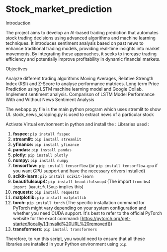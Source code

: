 # Stock_market_prediction
Introduction

The project aims to develop an AI-based trading prediction that automates stock trading decisions using advanced algorithms and machine learning techniques.
It introduces sentiment analysis based on past news to enhance traditional trading models, providing real-time insights into market movements.
By integrating these approaches, it seeks to increase trading efficiency and potentially improve profitability in dynamic financial markets.

Objectives

Analyze different trading algorithms Moving Averages, Relative Strength Index (RSI) and Z-Score to analyse performance matrices.
Long term Price Prediction using LSTM machine learning model and Google Collab.
Implement sentiment analysis.
Comparison of LSTM Model Performance With and Without News Sentiment Analysis

The webapp.py file is the main python program which uses stremlit to show UI.
stock_news_scraping.py is used to extract news of a particular stock

Activate Virtual environment in python and install the :
Libraries used :
1.  **fsspec:** `pip install fsspec`
2.  **streamlit:** `pip install streamlit`
3.  **yfinance:** `pip install yfinance`
4.  **pandas:** `pip install pandas`
5.  **plotly:** `pip install plotly`
6.  **numpy:** `pip install numpy`
7.  **tensorflow:** `pip install tensorflow` (or `pip install tensorflow-gpu` if you want GPU support and have the necessary drivers installed)
8.  **scikit-learn:** `pip install scikit-learn`
9.  **beautifulsoup4:** `pip install beautifulsoup4` (The import `from bs4 import BeautifulSoup` implies this)
10. **requests:** `pip install requests`
11. **matplotlib:** `pip install matplotlib`
12. **torch:** `pip install torch` (The specific installation command for PyTorch might vary depending on your system configuration and whether you need CUDA support. It's best to refer to the official PyTorch website for the exact command: [https://pytorch.org/get-started/locally/]([invalid%20URL%20removed]))
13. **transformers:** `pip install transformers`

Therefore, to run this script, you would need to ensure that all these libraries are installed in your Python environment using `pip`.


